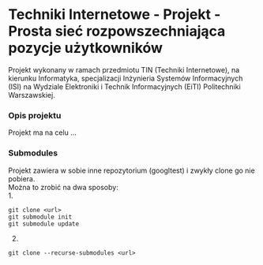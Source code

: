 # Techniki Internetowe - Projekt - Prosta sieć rozpowszechniająca pozycje użytkowników 

Projekt wykonany w ramach przedmiotu TIN (Techniki Internetowe), na kierunku Informatyka, specjalizacji Inżynieria Systemów Informacyjnych (ISI) na Wydziale Elektroniki i Technik Informacyjnych (EiTI) Politechniki Warszawskiej.  

### Opis projektu
Projekt ma na celu ...  

### Submodules  
Projekt zawiera w sobie inne repozytorium (googltest) i zwykły clone go nie pobiera.  
Można to zrobić na dwa sposoby:  
1. 
```
git clone <url>
git submodule init
git submodule update
```
2. 
`git clone --recurse-submodules <url>`


